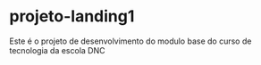 # projeto-landing1
Este é o projeto de desenvolvimento do modulo base do curso de tecnologia da escola DNC
